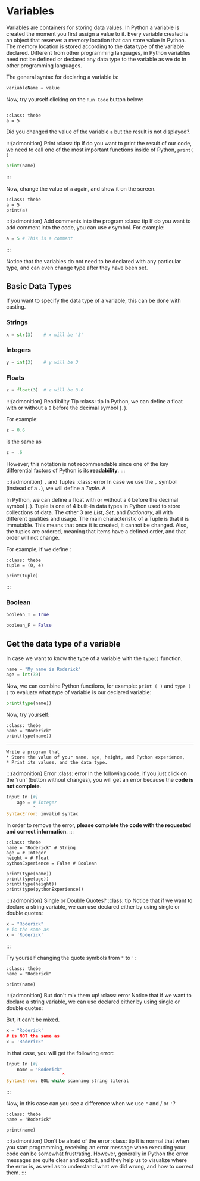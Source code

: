 # Variables

Variables are containers for storing data values. In Python a variable is created the moment you first assign a value to it. Every variable created is an object that reserves a memory location that can store value in Python. The memory location is stored according to the data type of the variable declared. Different from other programming languages, in Python variables need not be defined or declared any data type to the variable as we do in other programming languages. 

The general syntax for declaring a variable is:

```python
variableName = value
```

Now, try yourself clicking on the `Run Code` button below:

```{thebe-button}
```


```{code-block} python
:class: thebe
a = 5
```

Did you changed the value of the variable `a` but the result is not displayed?.

:::{admonition} Print
:class: tip
If do you want to print the result of our code, we need to call one of the most important functions inside of Python, `print( )`

```python
print(name)
```
:::

Now, change the value of `a` again, and show it on the screen.

```{code-block} python
:class: thebe
a = 5
print(a)
```

:::{admonition} Add comments into the program
:class: tip
If do you want to add comment into the code, you can use `#` symbol. For example:

```python
a = 5 # This is a comment
```
:::

Notice that the variables do not need to be declared with any particular type, and can even change type after they have been set.

## Basic Data Types
If you want to specify the data type of a variable, this can be done with casting.

### Strings
```python
x = str(3)    # x will be '3'
```

### Integers
```python
y = int(3)    # y will be 3
```

### Floats
```python
z = float(3)  # z will be 3.0
```

:::{admonition} Readibility Tip
:class: tip
In Python, we can define a float with or without a `0` before the decimal symbol (`.`). 

For example:

```python
z = 0.6
```

is the same as

```python
z = .6
```

However, this notation is not recommendable since one of the key differential factors of Python is its **readability**.
:::

:::{admonition} `,` and Tuples
:class: error
In case we use the `,` symbol (instead of a `.`), we will define a *Tuple*. A 

In Python, we can define a float with or without a `0` before the decimal symbol (`.`). Tuple is one of 4 built-in data types in Python used to store collections of data. The other 3 are *List*, *Set*, and *Dictionary*, all with different qualities and usage. The main characteristic of a Tuple is that it is immutable. This means that once it is created, it cannot be changed. Also, the tuples are ordered, meaning that items have a defined order, and that order will not change.

For example, if we define :

```{code-block} python
:class: thebe
tuple = (0, 4)

print(tuple)

```
:::

### Boolean
```python
boolean_T = True

boolean_F = False
```

## Get the data type of a variable
In case we want to know the type of a variable with the ```type()``` function.

```python
name = "My name is Roderick"
age = int(39)
```

Now, we can combine Python functions, for example: `print ( )` and `type ( )` to evaluate what type of variable is our declared variable:
```python
print(type(name))
```

Now, try yourself:

```{code-block} python
:class: thebe
name = "Roderick"
print(type(name))
```

---


```{admonition} Exercise 1
Write a program that
* Store the value of your name, age, height, and Python experience, 
* Print its values, and the data type.
```

:::{admonition} Error
:class: error
In the following code, if you just click on the 'run' (button without changes), you will get an error because the **code is not complete**. 
```python
Input In [#]
    age = # Integer
          ^
SyntaxError: invalid syntax
```
In order to remove the error, **please complete the code with the requested and correct information**.
:::

```{code-block} python
:class: thebe
name = "Roderick" # String
age = # Integer
height = # Float
pythonExperience = False # Boolean

print(type(name))
print(type(age))
print(type(height))
print(type(pythonExperience))
```

:::{admonition} Single or Double Quotes?
:class: tip
Notice that if we want to declare a string variable, we can use declared either by using single or double quotes:
```python
x = "Roderick"
# is the same as
x = 'Roderick'
```
:::

Try yourself changing the quote symbols from `"` to `'`:

```{code-block} python
:class: thebe
name = "Roderick"

print(name)
```



:::{admonition} But don't mix them up!
:class: error
Notice that if we want to declare a string variable, we can use declared either by using single or double quotes:

But, it can't be mixed.
```python
x = "Roderick'
# is NOT the same as
x = 'Roderick"
```

In that case, you will get the following error:
```python
Input In [#]
    name = 'Roderick"
                     ^
SyntaxError: EOL while scanning string literal
```
:::

Now, in this case can you see a difference when we use `"` and / or  `'`?

```{code-block} python
:class: thebe
name = 'Roderick"

print(name)
```

:::{admonition} Don't be afraid of the error
:class: tip
It is normal that when you start programming, receiving an error message when executing your code can be somewhat frustrating. However, generally in Python the error messages are quite clear and explicit, and they help us to visualize where the error is, as well as to understand what we did wrong, and how to correct them.
:::